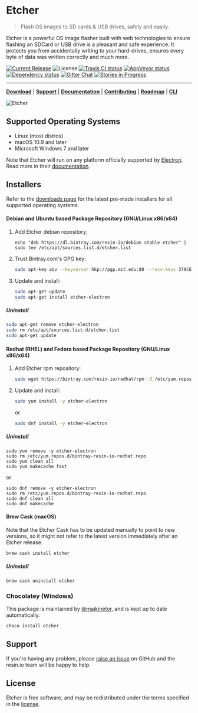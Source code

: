 Etcher
======

> Flash OS images to SD cards & USB drives, safely and easily.

Etcher is a powerful OS image flasher built with web technologies to ensure
flashing an SDCard or USB drive is a pleasant and safe experience. It protects
you from accidentally writing to your hard-drives, ensures every byte of data
was written correctly and much more.

[![Current Release](https://img.shields.io/github/release/resin-io/etcher.svg?style=flat-square)](https://etcher.io)
![License](https://img.shields.io/github/license/resin-io/etcher.svg?style=flat-square)
[![Travis CI status](https://img.shields.io/travis/resin-io/etcher/master.svg?style=flat-square&label=linux%20|%20mac)](https://travis-ci.org/resin-io/etcher/branches)
[![AppVeyor status](https://img.shields.io/appveyor/ci/resin-io/etcher/master.svg?style=flat-square&label=windows)](https://ci.appveyor.com/project/resin-io/etcher/branch/master)
[![Dependency status](https://img.shields.io/david/resin-io/etcher.svg?style=flat-square)](https://david-dm.org/resin-io/etcher)
[![Gitter Chat](https://img.shields.io/gitter/room/resin-io/etcher.svg?style=flat-square)](https://gitter.im/resin-io/etcher)
[![Stories in Progress](https://img.shields.io/waffle/label/resin-io/etcher/in%20progress.svg?style=flat-square)](https://waffle.io/resin-io/etcher)

***

[**Download**][etcher] | [**Support**][SUPPORT] | [**Documentation**][USER-DOCUMENTATION] | [**Contributing**][CONTRIBUTING] | [**Roadmap**][milestones] | [**CLI**][CLI]

![Etcher](https://raw.githubusercontent.com/resin-io/etcher/master/screenshot.png)

Supported Operating Systems
---------------------------

- Linux (most distros)
- macOS 10.9 and later
- Microsoft Windows 7 and later

Note that Etcher will run on any platform officially supported by
[Electron][electron]. Read more in their
[documentation][electron-supported-platforms].

Installers
----------

Refer to the [downloads page][etcher] for the latest pre-made
installers for all supported operating systems.

#### Debian and Ubuntu based Package Repository (GNU/Linux x86/x64)

1. Add Etcher debian repository:

    ```
    echo "deb https://dl.bintray.com/resin-io/debian stable etcher" | sudo tee /etc/apt/sources.list.d/etcher.list
    ```

2. Trust Bintray.com's GPG key:

    ```sh
    sudo apt-key adv --keyserver hkp://pgp.mit.edu:80 --recv-keys 379CE192D401AB61
    ```

3. Update and install:

    ```sh
    sudo apt-get update
    sudo apt-get install etcher-electron
    ```

##### Uninstall

```sh
sudo apt-get remove etcher-electron
sudo rm /etc/apt/sources.list.d/etcher.list
sudo apt-get update
```
#### Redhat (RHEL) and Fedora based Package Repository (GNU/Linux x86/x64)

1. Add Etcher rpm repository:

    ```sh
    sudo wget https://bintray.com/resin-io/redhat/rpm -O /etc/yum.repos.d/bintray-resin-io-redhat.repo
    ```

2. Update and install:

    ```sh
    sudo yum install -y etcher-electron
    ```
    or
    ```sh
    sudo dnf install -y etcher-electron
    ```

##### Uninstall

```
sudo yum remove -y etcher-electron
sudo rm /etc/yum.repos.d/bintray-resin-io-redhat.repo
sudo yum clean all
sudo yum makecache fast
```
or
```
sudo dnf remove -y etcher-electron
sudo rm /etc/yum.repos.d/bintray-resin-io-redhat.repo
sudo dnf clean all
sudo dnf makecache
```

#### Brew Cask (macOS)

Note that the Etcher Cask has to be updated manually to point to new versions,
so it might not refer to the latest version immediately after an Etcher
release.

```sh
brew cask install etcher
```

##### Uninstall

```sh
brew cask uninstall etcher
```

### Chocolatey (Windows)

This package is maintained by [@majkinetor](https://github.com/majkinetor), and
is kept up to date automatically.

```sh
choco install etcher
```

Support
-------

If you're having any problem, please [raise an issue][newissue] on GitHub and
the resin.io team will be happy to help.

License
-------

Etcher is free software, and may be redistributed under the terms specified in
the [license].

[etcher]: https://etcher.io
[electron]: http://electron.atom.io
[electron-supported-platforms]: http://electron.atom.io/docs/tutorial/supported-platforms/
[SUPPORT]: https://github.com/resin-io/etcher/blob/master/SUPPORT.md
[CONTRIBUTING]: https://github.com/resin-io/etcher/blob/master/docs/CONTRIBUTING.md
[CLI]: https://github.com/resin-io/etcher/blob/master/docs/CLI.md
[USER-DOCUMENTATION]: https://github.com/resin-io/etcher/blob/master/docs/USER-DOCUMENTATION.md
[milestones]: https://github.com/resin-io/etcher/milestones
[newissue]: https://github.com/resin-io/etcher/issues/new
[license]: https://github.com/resin-io/etcher/blob/master/LICENSE
